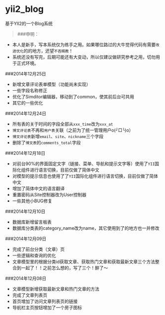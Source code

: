 yii2_blog
=========

基于YII2的一个Blog系统

> ###申明：
* 本人是新手，写本系统仅为练手之用。如果哪位路过的大牛觉得代码有需要`改进优化`的的地方，还望`不吝赐教`！
* 系统还没有写完，后期可能还有大变动，所以仅建议做研究参考之用，切勿用于正式环境。

###2014年12月25日
* 新增文章评论表单模型（功能尚未实现）
* 一些字段名称修正
* 优化了Simditor编辑器，移动到了common，使其前后台可共用
* 其它的一些优化

###2014年12月24日
* 所有表的关于时间的字段全部从`xxx_time`改为`xxx_at`
* `博文评论表`不再和`用户表`关联（之前为了统一管理用户o(╯□╰)o）
* `博文评论表`新增`email`、`site`、`nickname`三个字段
* 删除了`博文表`的`comments_total`字段

###2014年12月18日
* 对前台90%的界面固定文字（链接、菜单、导航和提示文字等）使用了`YII`国际化组件进行语言切换，目前仅做了简体中文
* 对模型的提示信息也使用了了`YII`国际化组件进行语言切换，目前仅做了简体中文
* 增加了简体中文的语言翻译
* 重置密码从Site控制器改为User控制器
* 一些其他小BUG修复

###2014年12月10日
* 数据库新增留言板表
* 数据库分类表的category_name改为name，其它使用到了的地方也一并修改

###2014年12月09日
* 完成了前台分类（文章）页
* 一些逻辑和查询的优化
* 文章模型里的根据分类id获取文章、获取热门文章和获取最新文章三个方法整合到一起了！！之前怎么想的，写了三个！醉了～

###2014年12月08日
* 文章模型新增获取最新文章和热门文章的方法
* 完成了文章列表页
* 首页增加了访问文章列表页的链接
* 导航栏主页按钮增加了一个房子图标
